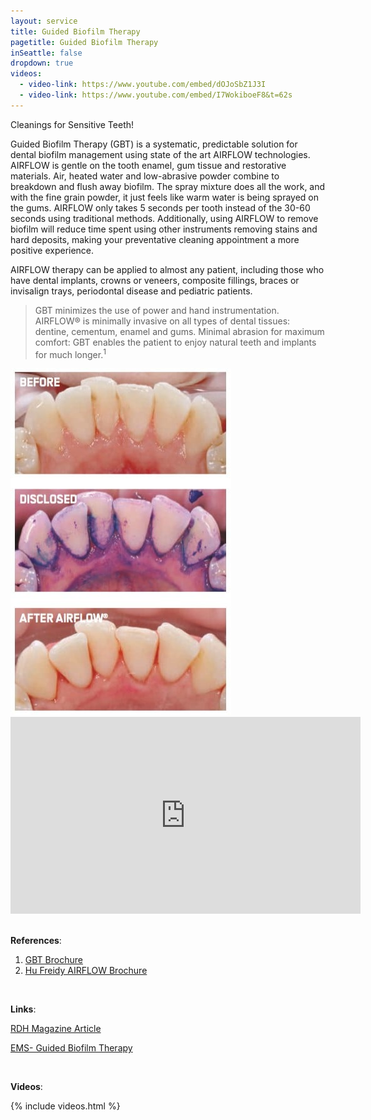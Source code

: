 ```yaml
---
layout: service
title: Guided Biofilm Therapy
pagetitle: Guided Biofilm Therapy
inSeattle: false
dropdown: true
videos:
  - video-link: https://www.youtube.com/embed/dOJoSbZ1J3I
  - video-link: https://www.youtube.com/embed/I7WokiboeF8&t=62s
---
```


Cleanings for Sensitive Teeth!

Guided Biofilm Therapy (GBT) is a systematic, predictable solution for dental biofilm management using state of the art AIRFLOW technologies. AIRFLOW is gentle on the tooth enamel, gum tissue and restorative materials.  Air, heated water and low-abrasive powder combine to breakdown and flush away biofilm.  The spray mixture does all the work, and with the fine grain powder, it just feels like warm water is being sprayed on the gums.  AIRFLOW only takes 5 seconds per tooth instead of the 30-60 seconds using traditional methods.  Additionally, using AIRFLOW to remove biofilm will reduce time spent using other instruments removing stains and hard deposits, making your preventative cleaning appointment a more positive experience. 

AIRFLOW therapy can be applied to almost any patient, including those who have dental implants, crowns or veneers, composite fillings, braces or invisalign trays, periodontal disease and pediatric patients.



<blockquote class="p-3 service-blockquote"> GBT minimizes the use of power and hand instrumentation. AIRFLOW® is minimally invasive on all types of dental tissues: dentine, cementum, enamel and gums. Minimal abrasion for maximum comfort: GBT enables the patient to enjoy natural teeth and implants for much longer.<sup>1</sup></blockquote>


<div class="container">
  <div class="row">
    <div class="col-sm">
      <img src="/assets/images/guided-biofilm-therapy.jpg" class="img-fluid" alt="Guided Biofilm Therapy" />
    </div>
  </div>
</div>

<div class="service-video">
  <iframe width="560" height="315" src="https://www.youtube.com/embed/G_lspojuA0U" frameborder="0"
      allow="accelerometer; autoplay; encrypted-media; gyroscope; picture-in-picture" allowfullscreen></iframe>
</div>

<br/>

__References__:

1. [GBT Brochure](https://www.ems-dental.com/_flowpaper/php/ems.php?subfolder=/catalogs/&doc=FA-612_EN_rev_E_EMS%20GBT%20Brochure.pdf#page=1)
2. [Hu Freidy AIRFLOW Brochure](https://www.hu-friedy.com/sites/default/files/2018-07/557_Air-Flow_Patient_Brochure_HF-3031_0518.pdf)

<br/>

__Links__:

[RDH Magazine Article](https://www.rdhmag.com/patient-care/article/14175330/guided-biofilm-therapy-what-is-it-and-why-do-i-need-it)

[EMS- Guided Biofilm Therapy](https://www.ems-dental.com/en/guided-biofilm-therapy)

<br/>

__Videos__:

{% include videos.html %}

<br/>


